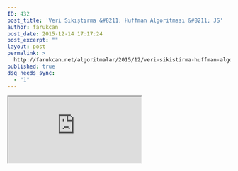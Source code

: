 ```yaml
---
ID: 432
post_title: 'Veri Sıkıştırma &#8211; Huffman Algoritması &#8211; JS'
author: farukcan
post_date: 2015-12-14 17:17:24
post_excerpt: ""
layout: post
permalink: >
  http://farukcan.net/algoritmalar/2015/12/veri-sikistirma-huffman-algoritmasi-js/
published: true
dsq_needs_sync:
  - "1"
---
```

<iframe src="http://farukcan.net/examples/huffman.html height=500 widht="100%"></iframe>